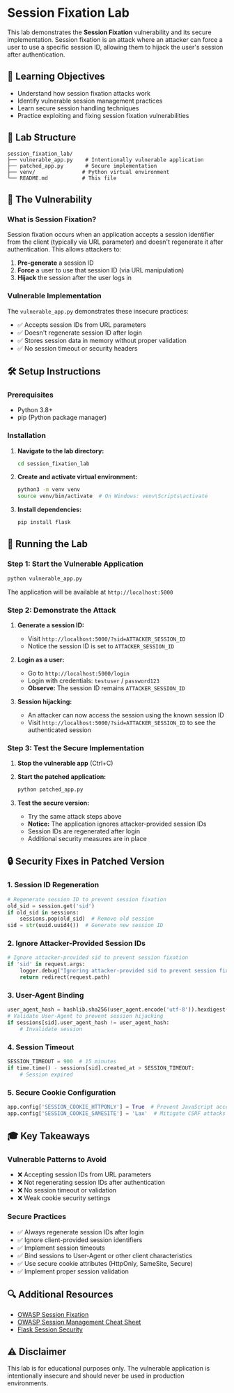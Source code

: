 # Session Fixation Lab

This lab demonstrates the **Session Fixation** vulnerability and its secure implementation. Session fixation is an attack where an attacker can force a user to use a specific session ID, allowing them to hijack the user's session after authentication.

## 🎯 Learning Objectives

- Understand how session fixation attacks work
- Identify vulnerable session management practices
- Learn secure session handling techniques
- Practice exploiting and fixing session fixation vulnerabilities

## 📁 Lab Structure

```plaintext
session_fixation_lab/
├── vulnerable_app.py    # Intentionally vulnerable application
├── patched_app.py       # Secure implementation
├── venv/               # Python virtual environment
└── README.md           # This file
```

## 🚨 The Vulnerability

### What is Session Fixation?

Session fixation occurs when an application accepts a session identifier from the client (typically via URL parameter) and doesn't regenerate it after authentication. This allows attackers to:

1. **Pre-generate** a session ID
2. **Force** a user to use that session ID (via URL manipulation)
3. **Hijack** the session after the user logs in

### Vulnerable Implementation

The `vulnerable_app.py` demonstrates these insecure practices:

- ✅ Accepts session IDs from URL parameters
- ✅ Doesn't regenerate session ID after login
- ✅ Stores session data in memory without proper validation
- ✅ No session timeout or security headers

## 🛠️ Setup Instructions

### Prerequisites

- Python 3.8+
- pip (Python package manager)

### Installation

1. **Navigate to the lab directory:**

   ```bash
   cd session_fixation_lab
   ```

2. **Create and activate virtual environment:**

   ```bash
   python3 -m venv venv
   source venv/bin/activate  # On Windows: venv\Scripts\activate
   ```

3. **Install dependencies:**

   ```bash
   pip install flask
   ```

## 🧪 Running the Lab

### Step 1: Start the Vulnerable Application

```bash
python vulnerable_app.py
```

The application will be available at `http://localhost:5000`

### Step 2: Demonstrate the Attack

1. **Generate a session ID:**
   - Visit `http://localhost:5000/?sid=ATTACKER_SESSION_ID`
   - Notice the session ID is set to `ATTACKER_SESSION_ID`

2. **Login as a user:**
   - Go to `http://localhost:5000/login`
   - Login with credentials: `testuser` / `password123`
   - **Observe:** The session ID remains `ATTACKER_SESSION_ID`

3. **Session hijacking:**
   - An attacker can now access the session using the known session ID
   - Visit `http://localhost:5000/?sid=ATTACKER_SESSION_ID` to see the authenticated session

### Step 3: Test the Secure Implementation

1. **Stop the vulnerable app** (Ctrl+C)

2. **Start the patched application:**

   ```bash
   python patched_app.py
   ```

3. **Test the secure version:**
   - Try the same attack steps above
   - **Notice:** The application ignores attacker-provided session IDs
   - Session IDs are regenerated after login
   - Additional security measures are in place

## 🔒 Security Fixes in Patched Version

### 1. Session ID Regeneration

```python
# Regenerate session ID to prevent session fixation
old_sid = session.get('sid')
if old_sid in sessions:
    sessions.pop(old_sid)  # Remove old session
sid = str(uuid.uuid4())  # Generate new session ID
```

### 2. Ignore Attacker-Provided Session IDs

```python
# Ignore attacker-provided sid to prevent session fixation
if 'sid' in request.args:
    logger.debug("Ignoring attacker-provided sid to prevent session fixation")
    return redirect(request.path)
```

### 3. User-Agent Binding

```python
user_agent_hash = hashlib.sha256(user_agent.encode('utf-8')).hexdigest()
# Validate User-Agent to prevent session hijacking
if sessions[sid].user_agent_hash != user_agent_hash:
    # Invalidate session
```

### 4. Session Timeout

```python
SESSION_TIMEOUT = 900  # 15 minutes
if time.time() - sessions[sid].created_at > SESSION_TIMEOUT:
    # Session expired
```

### 5. Secure Cookie Configuration

```python
app.config['SESSION_COOKIE_HTTPONLY'] = True  # Prevent JavaScript access
app.config['SESSION_COOKIE_SAMESITE'] = 'Lax'  # Mitigate CSRF attacks
```

## 🎓 Key Takeaways

### Vulnerable Patterns to Avoid

- ❌ Accepting session IDs from URL parameters
- ❌ Not regenerating session IDs after authentication
- ❌ No session timeout or validation
- ❌ Weak cookie security settings

### Secure Practices

- ✅ Always regenerate session IDs after login
- ✅ Ignore client-provided session identifiers
- ✅ Implement session timeouts
- ✅ Bind sessions to User-Agent or other client characteristics
- ✅ Use secure cookie attributes (HttpOnly, SameSite, Secure)
- ✅ Implement proper session validation

## 🔍 Additional Resources

- [OWASP Session Fixation](https://owasp.org/www-community/attacks/Session_fixation)
- [OWASP Session Management Cheat Sheet](https://cheatsheetseries.owasp.org/cheatsheets/Session_Management_Cheat_Sheet.html)
- [Flask Session Security](https://flask.palletsprojects.com/en/2.3.x/security/)

## ⚠️ Disclaimer

This lab is for educational purposes only. The vulnerable application is intentionally insecure and should never be used in production environments.
